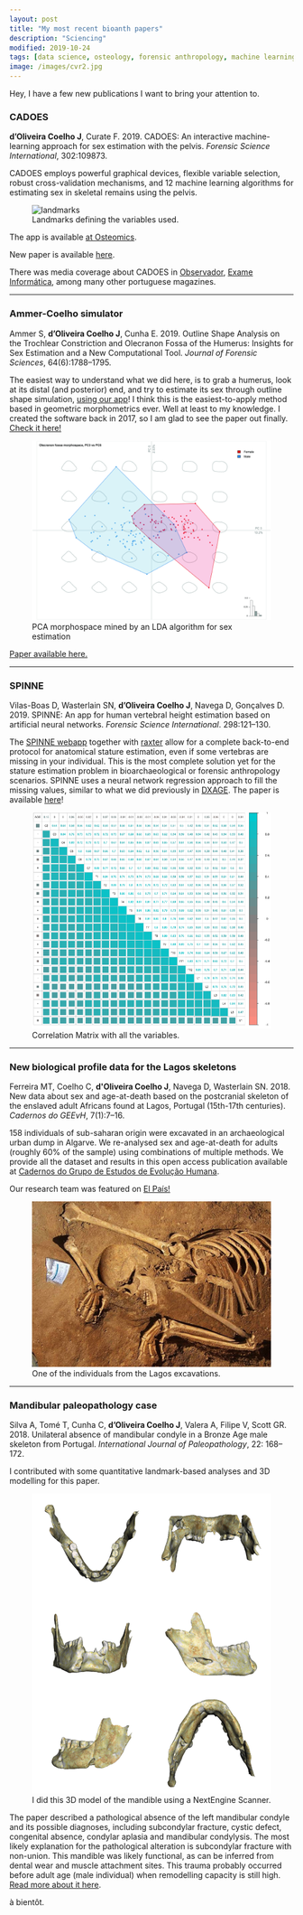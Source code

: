 ```yaml
---
layout: post
title: "My most recent bioanth papers"
description: "Sciencing"
modified: 2019-10-24
tags: [data science, osteology, forensic anthropology, machine learning, paleopathology, quantitative analysis, stature, sex estimation, geometric morphometrics]
image: /images/cvr2.jpg
---
```


Hey, I have a few new publications I want to bring your attention to.

<h3>CADOES</h3>

**d’Oliveira Coelho J**, Curate F. 2019. CADOES: An interactive machine-learning approach for sex estimation with the pelvis. *Forensic Science International*, 302:109873.

CADOES employs powerful graphical devices, flexible variable selection, robust cross-validation mechanisms, and 12 machine learning algorithms for estimating sex in skeletal remains using the pelvis.

<figure>
	<img src="http://osteomics.com/CADOES/LANDMARKS.png" alt="landmarks">
	<figcaption>Landmarks defining the variables used.</figcaption>
</figure>

The app is available <a href = "http://osteomics.com/CADOES/" target="_blank">at Osteomics</a>.

New paper is available <a href = "https://www.sciencedirect.com/science/article/pii/S0379073819302890" target="_blank">here</a>.

There was media coverage about CADOES in <a href = "https://observador.pt/2019/07/29/investigadores-portugueses-criam-software-que-facilita-identificacao-do-sexo-de-esqueletos-humanos/" target="_blank">Observador</a>, <a href = "http://exameinformatica.sapo.pt/noticias/ciencia/2019-07-29-Investigadores-de-Coimbra-criam-aplicacao-que-revela-sexo-de-esqueletos" target="_blank">Exame Informática</a>, among many other portuguese magazines.

---

<h3>Ammer-Coelho simulator</h3>

Ammer S, **d’Oliveira Coelho J**, Cunha E. 2019. Outline Shape Analysis on the Trochlear Constriction and Olecranon Fossa of the Humerus: Insights for Sex Estimation and a New Computational Tool. *Journal of Forensic Sciences*, 64(6):1788–1795.

The easiest way to understand what we did here, is to grab a humerus, look at its distal (and posterior) end, and try to estimate its sex through outline shape simulation, <a href = "http://osteomics.com/Ammer-Coelho/" target="_blank">using our app</a>! I think this is the easiest-to-apply method based in geometric morphometrics ever. Well at least to my knowledge. I created the software back in 2017, so I am glad to see the paper out finally. <a href = "https://onlinelibrary.wiley.com/doi/abs/10.1111/1556-4029.14096" target = "_blank">Check it here!</a>

<figure>
	<img src="/images/Ammer-CoelhoPCA.jpg" alt="PCA separation">
	<figcaption>PCA morphospace mined by an LDA algorithm for sex estimation</figcaption>
</figure>

<a href = "https://onlinelibrary.wiley.com/doi/abs/10.1111/1556-4029.14096" target="_blank">Paper available here.</a>

---

<h3>SPINNE</h3>

Vilas-Boas D, Wasterlain SN, **d’Oliveira Coelho J**, Navega D, Gonçalves D. 2019. SPINNE: An app for human vertebral height estimation based on artificial neural networks. 
*Forensic Science International*. 298:121–130.

The <a href = "http://osteomics.com/SPINNE/" target="_blank">SPINNE webapp</a> together with <a href="http://osteomics.com/raxter/" target="_blank">raxter</a> allow for a complete back-to-end protocol for anatomical stature estimation, even if some vertebras are missing in your individual. This is the most complete solution yet for the stature estimation problem in bioarchaeological or forensic anthropology scenarios. SPINNE uses a neural network regression approach to fill the missing values, similar to what we did previously in <a href = "http://osteomics.com/DXAGE/" target="_blank">DXAGE</a>. The paper is available <a href = "https://www.ncbi.nlm.nih.gov/pubmed/30897448" target="_blank">here</a>!

<figure>
	<img src="/images/SPINNE_CM.png" alt="correlation matrix">
	<figcaption>Correlation Matrix with all the variables.</figcaption>
</figure>

---

<h3>New biological profile data for the Lagos skeletons</h3>

Ferreira MT, Coelho C, **d'Oliveira Coelho J**, Navega D, Wasterlain SN. 2018. New data about sex and age-at-death based on the postcranial skeleton of the enslaved adult Africans found at Lagos, Portugal (15th-17th centuries). *Cadernos do GEEvH*, 7(1):7–16.

158 individuals of sub-saharan origin were excavated in an archaeological urban dump in Algarve. We re-analysed sex and age-at-death for adults (roughly 60% of the sample) using combinations of multiple methods. We provide all the dataset and results in this open access publication available at <a href = "https://geevh.jimdo.com/cadernos-do-geevh/arquivo-archive/vol-7-1/" target = "_blank">Cadernos do Grupo de Estudos de Evolução Humana</a>.

Our research team was featured on <a href = "https://elpais.com/cultura/2019/03/29/actualidad/1553848854_810812.html" target="_blank">El País!</a>

<figure>
	<img src="/images/lagos_escravo.jpg" alt="escravo">
	<figcaption>One of the individuals from the Lagos excavations.</figcaption>
</figure>

---

<h3>Mandibular paleopathology case</h3>

Silva A, Tomé T, Cunha C, **d’Oliveira Coelho J**, Valera A, Filipe V, Scott GR. 2018. Unilateral absence of mandibular condyle in a Bronze Age male skeleton from Portugal. *International Journal of Paleopathology*, 22: 168–172.

I contributed with some quantitative landmark-based analyses and 3D modelling for this paper.

<figure>
	<img src="/images/dice_view.png" alt="dice view">
	<figcaption>I did this 3D model of the mandible using a NextEngine Scanner.</figcaption>
</figure>

The paper described a pathological absence of the left mandibular condyle and its possible diagnoses, including subcondylar fracture, cystic defect, congenital absence, condylar aplasia and mandibular condylysis. The most likely explanation for the pathological alteration is subcondylar fracture with non-union. This mandible was likely functional, as can be inferred from dental wear and muscle attachment sites. This trauma probably occurred before adult age (male individual) when remodelling capacity is still high. <a href = "https://www.sciencedirect.com/science/article/abs/pii/S1879981717301572" target="_blank">Read more about it here</a>.

à bientôt.
